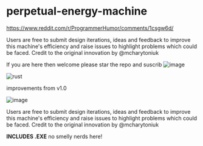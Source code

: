 # perpetual-energy-machine

https://www.reddit.com/r/ProgrammerHumor/comments/1csgw6d/  

Users are free to submit design iterations, ideas and feedback to improve this machine's efficiency and raise issues to highlight problems which could be faced. Credit to the original innovation by @mcharytoniuk  

If you are here then welcome please star the repo and suscrib ![image](https://github.com/Kishlay-notabot/perpetual-energy-machine/assets/67735128/2033170d-13e8-4ac3-a4a4-3a5871d8d610)  


![rust](https://github.com/sysadminmann/perpetual-energy-machine/assets/148331787/c234a842-83ad-4949-b1b8-4b200467741a)

improvements from v1.0

![image](https://github.com/Kishlay-notabot/perpetual-energy-machine/assets/67735128/7fa89f90-bf04-4ece-909e-d38fcdf8fbb5)   

Users are free to submit design iterations, ideas and feedback to improve this machine's efficiency and raise issues to highlight problems which could be faced.
Credit to the original innovation by @mcharytoniuk

**INCLUDES .EXE** no smelly nerds here!
